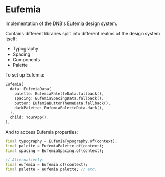 # Eufemia

Implementation of the DNB's Eufemia design system.

Contains different libraries split into different realms of the design system itself:

- Typography
- Spacing
- Components
- Palette

To set up Eufemia:

```dart
Eufemia(
  data: EufemiaData(
    palette: EufemiaPaletteData.fallback(),
    spacing: EufemiaSpacingData.fallback(),
    button: EufemiaButtonThemeData.fallback(),
    darkPalette: EufemiaPaletteData.dark(),
  ),
  child: YourApp(),
),
```

And to access Eufemia properties:

```dart
final typography = EufemiaTypography.of(context);
final palette = EufemiaPalette.of(context);
final spacing = EufemiaSpacing.of(context);

// Alternatively:
final eufemia = Eufemia.of(context);
final palette = eufemia.palette; // etc..
```
